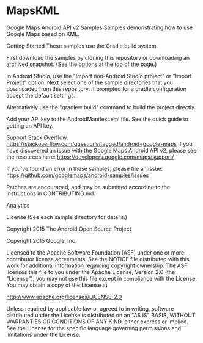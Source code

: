 # MapsKML
Google Maps Android API v2 Samples
Samples demonstrating how to use Google Maps based on KML.

Getting Started
These samples use the Gradle build system.

First download the samples by cloning this repository or downloading an archived snapshot. (See the options at the top of the page.)

In Android Studio, use the "Import non-Android Studio project" or "Import Project" option. Next select one of the sample directories that you downloaded from this repository. If prompted for a gradle configuration accept the default settings.

Alternatively use the "gradlew build" command to build the project directly.

Add your API key to the AndroidManifest.xml file. See the quick guide to getting an API key.

Support
Stack Overflow: https://stackoverflow.com/questions/tagged/android+google-maps
If you have discovered an issue with the Google Maps Android API v2, please see the resources here: https://developers.google.com/maps/support/

If you've found an error in these samples, please file an issue: https://github.com/googlemaps/android-samples/issues

Patches are encouraged, and may be submitted according to the instructions in CONTRIBUTING.md.

Analytics

License
(See each sample directory for details.)

Copyright 2015 The Android Open Source Project

Copyright 2015 Google, Inc.

Licensed to the Apache Software Foundation (ASF) under one or more contributor license agreements. See the NOTICE file distributed with this work for additional information regarding copyright ownership. The ASF licenses this file to you under the Apache License, Version 2.0 (the "License"); you may not use this file except in compliance with the License. You may obtain a copy of the License at

http://www.apache.org/licenses/LICENSE-2.0

Unless required by applicable law or agreed to in writing, software distributed under the License is distributed on an "AS IS" BASIS, WITHOUT WARRANTIES OR CONDITIONS OF ANY KIND, either express or implied. See the License for the specific language governing permissions and limitations under the License.
